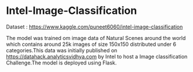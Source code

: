# Intel-Image-Classification

Dataset : https://www.kaggle.com/puneet6060/intel-image-classification

The model was trained om  image data of Natural Scenes around the world which contains around 25k images of size 150x150 distributed under 6 categories.This data was initially published on https://datahack.analyticsvidhya.com by Intel to host a Image classification Challenge.The model is deployed using Flask.
